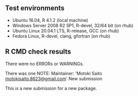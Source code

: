 ## Test environments
* Ubuntu 16.04, R 4.1.2 (local machine)
* Windows Server 2008 R2 SP1, R-devel, 32/64 bit (on rhub)
* Ubuntu Linux 20.04.1 LTS, R-release, GCC (on rhub)
* Fedora Linux, R-devel, clang, gfortran (on rhub)

## R CMD check results
There were no ERRORs or WARNINGs.

There was one NOTE:
Maintainer: 'Motoki Saito <motokisaito.8623@gmail.com>'
New submission

This is a new submission for a new package.
